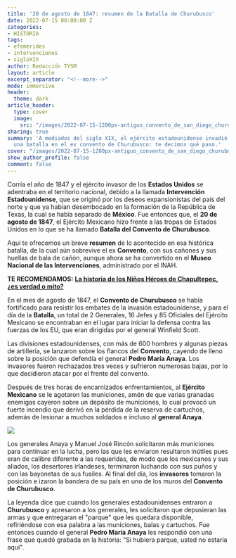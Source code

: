 ```yaml
---
title: '20 de agosto de 1847: resumen de la Batalla de Churubusco'
date: 2022-07-15 00:00:00 Z
categories:
- HISTORIA
tags:
- efemerides
- intervenciones
- sigloXIX
author: Redacción TYSM
layout: article
excerpt_separator: "<!--more-->"
mode: immersive
header:
  theme: dark
article_header:
  type: cover
  image:
    src: "/images/2022-07-15-1280px-antiguo_convento_de_san_diego_churubusco-_coyoacan_01.jpeg"
sharing: true
summary: 'A mediados del siglo XIX, el ejército estadounidense invadió México y libró
  una batalla en el ex convento de Churubusco: te decimos qué paso.'
cover: "/images/2022-07-15-1280px-antiguo_convento_de_san_diego_churubusco-_coyoacan_01.jpeg"
show_author_profile: false
comment: false
---
```


Corría el año de 1847 y el ejército invasor de los **Estados Unidos** se adentraba en el territorio nacional, debido a la llamada **Intervención Estadounidense**, que se originó por los deseos expansionistas del país del norte y que ya habían desembocado en la formación de la República de Texas, la cual se había separado de **México**. Fue entonces que, el **20 de agosto de 1847**, el Ejército Mexicano hizo frente a las tropas de Estados Unidos en lo que se ha llamado **Batalla del Convento de Churubusco**.

Aquí te ofrecemos un breve **resumen** de lo acontecido en esa histórica batalla, de la cual aún sobrevive el ex **Convento**, con sus cañones y sus huellas de bala de cañón, aunque ahora se ha convertido en el **Museo Nacional de las Intervenciones**, administrado por el INAH.

**TE RECOMENDAMOS:** [**La historia de los Niños Héroes de Chapultepec, ¿es verdad o mito?**](https://blog.tonoysumariachi.com/historia/2022/06/30/la-historia-de-los-ninos-heroes-de-chapultepec-es-verdad-o-mito.html)

En el mes de agosto de 1847, el **Convento de Churubusco** se había fortificado para resistir los embates de la invasión estadounidense, y para el día de la **Batalla**, un total de 2 Generales, 16 Jefes y 85 Oficiales del Ejército Mexicano se encontraban en el lugar para iniciar la defensa contra las fuerzas de los EU, que eran dirigidas por el general Winfield Scott.

Las divisiones estadounidenses, con más de 600 hombres y algunas piezas de artillería, se lanzaron sobre los flancos del **Convento**, cayendo de lleno sobre la posición que defendía el general **Pedro María Anaya**. Los invasores fueron rechazados tres veces y sufrieron numerosas bajas, por lo que decidieron atacar por el frente del convento.

Después de tres horas de encarnizados enfrentamientos, al **Ejército Mexicano** se le agotaron las municiones, amén de que varias granadas enemigas cayeron sobre un depósito de municiones, lo cual provocó un fuerte incendio que derivó en la pérdida de la reserva de cartuchos, además de lesionar a muchos soldados e incluso al **general Anaya**.

![](https://upload.wikimedia.org/wikipedia/commons/thumb/9/90/Batalla_de_Churubusco-19_y_20_de_agosto_de_1847.jpg/1024px-Batalla_de_Churubusco-19_y_20_de_agosto_de_1847.jpg)

Los generales Anaya y Manuel José Rincón solicitaron más municiones para continuar en la lucha, pero las que les enviaron resultaron inútiles pues eran de calibre diferente a las requeridas, de modo que los mexicanos y sus aliados, los desertores irlandeses, terminaron luchando con sus puños y con las bayonetas de sus fusiles. Al final del día, los **invasores** tomaron la posición e izaron la bandera de su país en uno de los muros del **Convento de Churubusco**.

La leyenda dice que cuando los generales estadounidenses entraron a **Churubusco** y apresaron a los generales, les solicitaron que depusieran las armas y que entregaran el "parque" que les quedara disponible, refiriéndose con esa palabra a las municiones, balas y cartuchos. Fue entonces cuando el general **Pedro María Anaya** les respondió con una frase que quedó grabada en la historia: "Si hubiera parque, usted no estaría aquí".
